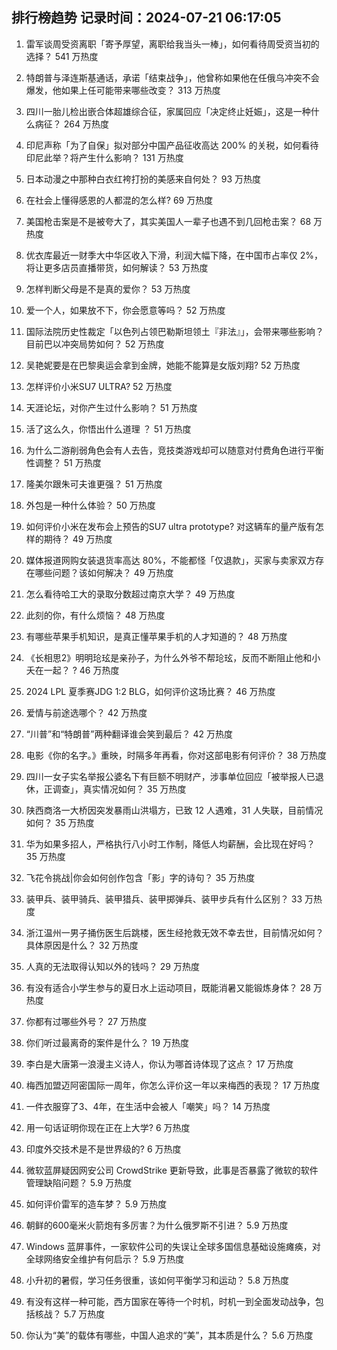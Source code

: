 
## 排行榜趋势 记录时间：2024-07-21 06:17:05
  
  1. 雷军谈周受资离职「寄予厚望，离职给我当头一棒」，如何看待周受资当初的选择？ 541 万热度
    
  2. 特朗普与泽连斯基通话，承诺「结束战争」，他曾称如果他在任俄乌冲突不会爆发，他如果上任可能带来哪些改变？ 313 万热度
    
  3. 四川一胎儿检出嵌合体超雄综合征，家属回应「决定终止妊娠」，这是一种什么病征？ 264 万热度
    
  4. 印尼声称「为了自保」拟对部分中国产品征收高达 200% 的关税，如何看待印尼此举？将产生什么影响？ 131 万热度
    
  5. 日本动漫之中那种白衣红袴打扮的美感来自何处？ 93 万热度
    
  6. 在社会上懂得感恩的人都混的怎么样? 69 万热度
    
  7. 美国枪击案是不是被夸大了，其实美国人一辈子也遇不到几回枪击案？ 68 万热度
    
  8. 优衣库最近一财季大中华区收入下滑，利润大幅下降，在中国市占率仅 2%，将让更多店员直播带货，如何解读？ 53 万热度
    
  9. 怎样判断父母是不是真的爱你？ 53 万热度
    
  10. 爱一个人，如果放不下，你会愿意等吗？ 52 万热度
    
  11. 国际法院历史性裁定「以色列占领巴勒斯坦领土『非法』」，会带来哪些影响？目前巴以冲突局势如何？ 52 万热度
    
  12. 吴艳妮要是在巴黎奥运会拿到金牌，她能不能算是女版刘翔? 52 万热度
    
  13. 怎样评价小米SU7 ULTRA? 52 万热度
    
  14. 天涯论坛，对你产生过什么影响？ 51 万热度
    
  15. 活了这么久，你悟出什么道理 ？ 51 万热度
    
  16. 为什么二游削弱角色会有人去告，竞技类游戏却可以随意对付费角色进行平衡性调整？ 51 万热度
    
  17. 隆美尔跟朱可夫谁更强？ 51 万热度
    
  18. 外包是一种什么体验？ 50 万热度
    
  19. 如何评价小米在发布会上预告的SU7 ultra prototype? 对这辆车的量产版有怎样的期待？ 49 万热度
    
  20. 媒体报道网购女装退货率高达 80%，不能都怪「仅退款」，买家与卖家双方存在哪些问题？该如何解决？ 49 万热度
    
  21. 怎么看待哈工大的录取分数超过南京大学？ 49 万热度
    
  22. 此刻的你，有什么烦恼？ 48 万热度
    
  23. 有哪些苹果手机知识，是真正懂苹果手机的人才知道的？ 48 万热度
    
  24. 《长相思2》明明玱玹是亲孙子，为什么外爷不帮玱玹，反而不断阻止他和小夭在一起？ ? 46 万热度
    
  25. 2024 LPL 夏季赛JDG 1:2 BLG，如何评价这场比赛？ 46 万热度
    
  26. 爱情与前途选哪个？ 42 万热度
    
  27. “川普”和“特朗普”两种翻译谁会笑到最后？ 42 万热度
    
  28. 电影《你的名字。》重映，时隔多年再看，你对这部电影有何评价？ 38 万热度
    
  29. 四川一女子实名举报公婆名下有巨额不明财产，涉事单位回应「被举报人已退休，正调查」，真实情况如何？ 35 万热度
    
  30. 陕西商洛一大桥因突发暴雨山洪塌方，已致 12 人遇难，31 人失联，目前情况如何？ 35 万热度
    
  31. 华为如果多招人，严格执行八小时工作制，降低人均薪酬，会比现在好吗？ 35 万热度
    
  32. 飞花令挑战|你会如何创作包含「影」字的诗句？ 35 万热度
    
  33. 装甲兵、装甲骑兵、装甲猎兵、装甲掷弹兵、装甲步兵有什么区别？ 33 万热度
    
  34. 浙江温州一男子捅伤医生后跳楼，医生经抢救无效不幸去世，目前情况如何？具体原因是什么？ 32 万热度
    
  35. 人真的无法取得认知以外的钱吗？ 29 万热度
    
  36. 有没有适合小学生参与的夏日水上运动项目，既能消暑又能锻炼身体？ 28 万热度
    
  37. 你都有过哪些外号？ 27 万热度
    
  38. 你们听过最离奇的案件是什么？ 19 万热度
    
  39. 李白是大唐第一浪漫主义诗人，你认为哪首诗体现了这点？ 17 万热度
    
  40. 梅西加盟迈阿密国际一周年，你怎么评价这一年以来梅西的表现？ 17 万热度
    
  41. 一件衣服穿了3、4年，在生活中会被人「嘲笑」吗？ 14 万热度
    
  42. 用一句话证明你现在正在上大学? 6 万热度
    
  43. 印度外交技术是不是世界级的? 6 万热度
    
  44. 微软蓝屏疑因网安公司 CrowdStrike 更新导致，此事是否暴露了微软的软件管理缺陷问题？ 5.9 万热度
    
  45. 如何评价雷军的造车梦？ 5.9 万热度
    
  46. 朝鲜的600毫米火箭炮有多厉害？为什么俄罗斯不引进？ 5.9 万热度
    
  47. Windows 蓝屏事件，一家软件公司的失误让全球多国信息基础设施瘫痪，对全球网络安全维护有何启示？ 5.9 万热度
    
  48. 小升初的暑假，学习任务很重，该如何平衡学习和运动？ 5.8 万热度
    
  49. 有没有这样一种可能，西方国家在等待一个时机，时机一到全面发动战争，包括核战？ 5.7 万热度
    
  50. 你认为“美”的载体有哪些，中国人追求的“美”，其本质是什么？ 5.6 万热度
    